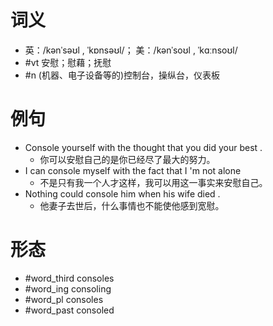 # 词义
- 英：/kənˈsəʊl , ˈkɒnsəʊl/； 美：/kənˈsoʊl , ˈkɑːnsoʊl/
- #vt 安慰；慰藉；抚慰
- #n (机器、电子设备等的)控制台，操纵台，仪表板
# 例句
- Console yourself with the thought that you did your best .
	- 你可以安慰自己的是你已经尽了最大的努力。
- I can console myself with the fact that I 'm not alone
	- 不是只有我一个人才这样，我可以用这一事实来安慰自己。
- Nothing could console him when his wife died .
	- 他妻子去世后，什么事情也不能使他感到宽慰。
# 形态
- #word_third consoles
- #word_ing consoling
- #word_pl consoles
- #word_past consoled
